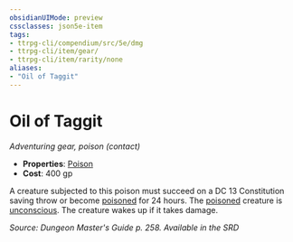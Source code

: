 ```yaml
---
obsidianUIMode: preview
cssclasses: json5e-item
tags:
- ttrpg-cli/compendium/src/5e/dmg
- ttrpg-cli/item/gear/
- ttrpg-cli/item/rarity/none
aliases: 
- "Oil of Taggit"
---
```

# Oil of Taggit
*Adventuring gear, poison (contact)*  


- **Properties**: [Poison](/CLI/item-properties.md#Poison)
- **Cost**: 400 gp

A creature subjected to this poison must succeed on a DC 13 Constitution saving throw or become [poisoned](/CLI/conditions.md#Poisoned) for 24 hours. The [poisoned](/CLI/conditions.md#Poisoned) creature is [unconscious](/CLI/conditions.md#Unconscious). The creature wakes up if it takes damage.

*Source: Dungeon Master's Guide p. 258. Available in the <span title='Systems Reference Document (5.1)'>SRD</span>*